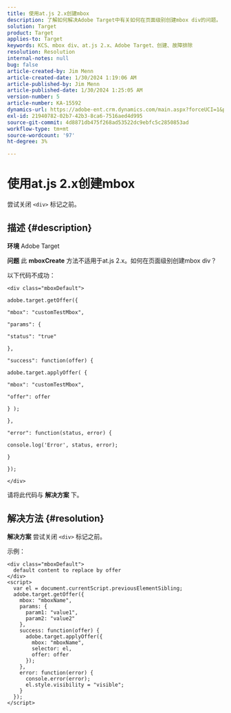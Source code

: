 ```yaml
---
title: 使用at.js 2.x创建mbox
description: 了解如何解决Adobe Target中有关如何在页面级别创建mbox div的问题。
solution: Target
product: Target
applies-to: Target
keywords: KCS、mbox div、at.js 2.x、Adobe Target、创建、故障排除
resolution: Resolution
internal-notes: null
bug: false
article-created-by: Jim Menn
article-created-date: 1/30/2024 1:19:06 AM
article-published-by: Jim Menn
article-published-date: 1/30/2024 1:25:05 AM
version-number: 5
article-number: KA-15592
dynamics-url: https://adobe-ent.crm.dynamics.com/main.aspx?forceUCI=1&pagetype=entityrecord&etn=knowledgearticle&id=28eab48a-0dbf-ee11-9079-6045bd006268
exl-id: 21940782-02b7-42b3-8ca6-7516aed4d995
source-git-commit: 4d8871db475f268ad53522dc9ebfc5c2850853ad
workflow-type: tm+mt
source-wordcount: '97'
ht-degree: 3%

---
```


# 使用at.js 2.x创建mbox


尝试关闭 `<div>` 标记之前。

## 描述 {#description}


<b>环境</b>
Adobe Target

<b>问题</b>
此 <b>mboxCreate</b> 方法不适用于at.js 2.x。如何在页面级别创建mbox div？

以下代码不成功：


```
<div class="mboxDefault">

adobe.target.getOffer({

"mbox": "customTestMbox",

"params": {

"status": "true"

},

"success": function(offer) {

adobe.target.applyOffer( {

"mbox": "customTestMbox",

"offer": offer

} );

},

"error": function(status, error) {

console.log('Error', status, error);

}

});

</div>
```




请将此代码与 <b>解决方案</b> 下。


## 解决方法 {#resolution}


<b>解决方案</b>
尝试关闭 `<div>` 标记之前。

示例：


```
<div class="mboxDefault"> 
  default content to replace by offer 
</div> 
<script> 
  var el = document.currentScript.previousElementSibling;
  adobe.target.getOffer({
    mbox: "mboxName",
    params: {
      param1: "value1",
      param2: "value2"
    },
    success: function(offer) {
      adobe.target.applyOffer({
        mbox: "mboxName",
        selector: el,
        offer: offer
      });
    },
    error: function(error) {
      console.error(error);
      el.style.visibility = "visible";
    }
  });
</script>
```
